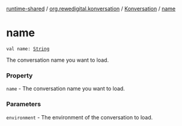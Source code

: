 [runtime-shared](../../index.md) / [org.rewedigital.konversation](../index.md) / [Konversation](index.md) / [name](./name.md)

# name

`val name: `[`String`](https://kotlinlang.org/api/latest/jvm/stdlib/kotlin/-string/index.html)

The conversation name you want to load.

### Property

`name` - The conversation name you want to load.

### Parameters

`environment` - The environment of the conversation to load.